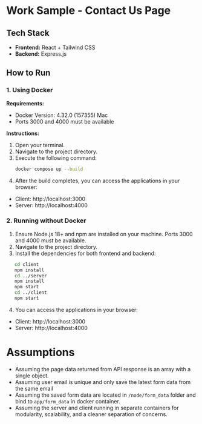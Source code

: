 # Work Sample - Contact Us Page

## Tech Stack
- **Frontend:** React + Tailwind CSS
- **Backend:** Express.js

## How to Run

### 1. Using Docker

**Requirements:**
- Docker Version: 4.32.0 (157355) Mac
- Ports 3000 and 4000 must be available

**Instructions:**
1. Open your terminal.
2. Navigate to the project directory.
3. Execute the following command:
   ```bash
   docker compose up --build
   ```
4.	After the build completes, you can access the applications in your browser:
- Client: http://localhost:3000
- Server: http://localhost:4000

### 2. Running without Docker
1.	Ensure Node.js 18+ and npm are installed on your machine. Ports 3000 and 4000 must be available.
2.	Navigate to the project directory.
3.  Install the dependencies for both frontend and backend:
 ```bash
    cd client
    npm install
    cd ../server
    npm install
    npm start
    cd ../client
    npm start
  ```
4.  You can access the applications in your browser:
- Client: http://localhost:3000
- Server: http://localhost:4000

# Assumptions
- Assuming the page data returned from API response is an array with a single object.
- Assuming user email is unique and only save the latest form data from the same email
- Assuming the saved form data are located in `/node/form_data` folder and bind to `app/form_data` in docker container.
- Assuming the server and client running in separate containers for modularity, scalability, and a cleaner separation of concerns.
